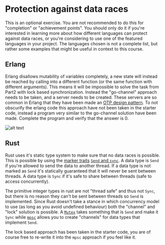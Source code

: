 # Protection against data races

This is an optional exercise. You are not recommended to do this for "completion" or "achievement points". You should only do it if you're interested in learning more about how different languages can protect against data races, or you're considering to use one of the featured languages in your project. The languages chosen is not a complete list, but rather some examples that might be useful in context to this course.

## Erlang
Erlang disallows mutability of variables completely, a new state will instead be reached by calling into a different function (or the same function with different arguments). This means it will be impossible to solve the task from Part2 with lock based synchronization. Instead the "go-channel" approach needs to be taken, and a server needs to be created. These servers are so common in Erlang that they have been made an [OTP design pattern](http://erlang.org/doc/design_principles/gen_server_concepts.html). To not obscurify the erlang code this approach have not been taken in the starter code, instead a program very similar to the go-channel solution have been made. Complete the program and verify that the answer is 0.

![alt text](/Exercise_2/img/cant_get_data_races.jpg "Erlang disallows mutation of variables")

## Rust
Rust uses it's static type system to make sure that no data races is possible. This is possible by using the [marker traits](https://doc.rust-lang.org/std/marker/) [`Send` and `sync`](https://doc.rust-lang.org/beta/nomicon/send-and-sync.html). A data type is `Send` if you're allowed to send the data to another thread. If a data type is not marked as `Send` it's statically guaranteed that it will never be sent between threads. A data type is `Sync` if it's safe to share between threads (safe to access concurrently).

The primitive integer types in rust are not "thread safe" and thus not `Sync`, but there is no reason they can't be sent between threads so `Send` is implemented. Since Rust doesn't take a stance in which concurrency model to use (as long as you avoid undefined behaviour) both the "channel" and "lock" solution is possible. A [`Mutex`](https://doc.rust-lang.org/std/sync/struct.Mutex.html) takes something that is `Send` and make it `Sync` while [`mpsc`](https://doc.rust-lang.org/std/sync/mpsc/index.html) allows you to create "channels" for data types that implement `Send`.

The lock based approach has been taken in the starter code, you are of course free to re-write it into the `mpsc` approach if you feel like it.
